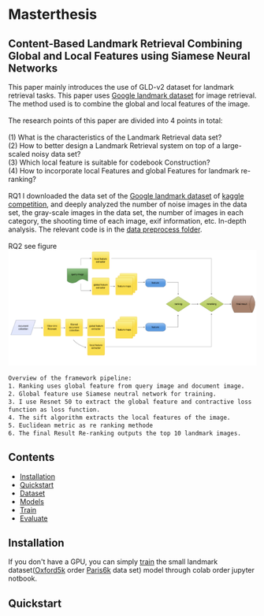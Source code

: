 # Masterthesis 
## Content-Based Landmark Retrieval Combining Global and Local Features using Siamese Neural Networks

This paper mainly introduces the use of GLD-v2 dataset for landmark retrieval tasks. This paper uses [Google landmark dataset](https://github.com/cvdfoundation/google-landmark) for image retrieval. The method used is to combine the global and local features of the image. <br/>
<br/>
The research points of this paper are divided into 4 points in total: <br/>
<br/>
(1) What is the characteristics of the Landmark Retrieval data set? <br/>
(2) How to better design a Landmark Retrieval system on top of a large-scaled noisy data set? <br/>
(3) Which local feature is suitable for codebook Construction? <br/>
(4) How to incorporate local Features and global Features for landmark re-ranking? <br/>
<br/>
RQ1 I downloaded the data set of the [Google landmark dataset](https://github.com/cvdfoundation/google-landmark) of [kaggle competition](https://www.kaggle.com/c/landmark-retrieval-2021/code?competitionId=29761), and deeply analyzed the number of noise images in the data set, the gray-scale images in the data set, the number of images in each category, the shooting time of each image, exif information, etc. In-depth analysis. The relevant code is in the [data preprocess folder](https://github.com/Tianyihu212/Materarbeit/tree/main/data%20preprocess). <br/>
<br/>
RQ2 see figure <br/>
![Aaron Swartz](https://github.com/Tianyihu212/Materarbeit/raw/main/framework.png)
```
Overview of the framework pipeline:
1. Ranking uses global feature from query image and document image. 
2. Global feature use Siamese neutral network for training. 
3. I use Resnet 50 to extract the global feature and contractive loss function as loss function. 
4. The sift algorithm extracts the local features of the image.
5. Euclidean metric as re ranking methode
6. The final Result Re-ranking outputs the top 10 landmark images.
```
## Contents
* [Installation](#installation)
* [Quickstart](#quickstart)
* [Dataset](#dataset)
* [Models](#models)
* [Train](#train)
* [Evaluate](#evaluate)

## Installation
If you don't have a GPU, you can simply [train](https://github.com/Tianyihu212/Materarbeit/raw/main/train_model_code/latest_ipynb_load_renew.py) the small landmark dataset([Oxford5k](https://paperswithcode.com/dataset/oxford5k) order [Paris6k](https://paperswithcode.com/sota/image-retrieval-on-paris6k) data set) model through colab order jupyter notbook.

## Quickstart
